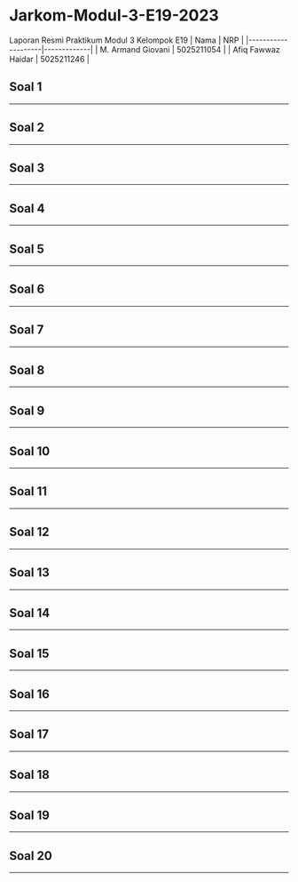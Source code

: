 # Jarkom-Modul-3-E19-2023
Laporan Resmi Praktikum Modul 3 Kelompok E19
| Nama               |  NRP       | 
|--------------------|-------------|
| M. Armand Giovani | 5025211054  |
| Afiq Fawwaz Haidar | 5025211246  |

## Soal 1

---
## Soal 2

---
## Soal 3

---
## Soal 4

---
## Soal 5

---
## Soal 6

---
## Soal 7

---
## Soal 8

---
## Soal 9

---
## Soal 10

---
## Soal 11

---
## Soal 12

---
## Soal 13

---
## Soal 14

---
## Soal 15

---
## Soal 16

---
## Soal 17

---
## Soal 18

---
## Soal 19

---
## Soal 20

---
